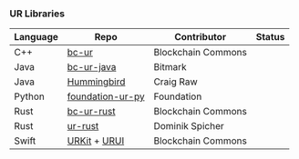 ### UR Libraries

| Language | Repo | Contributor | Status |
|----------|------|-------------|--------|
| C++ | [bc-ur](https://github.com/BlockchainCommons/bc-ur) | Blockchain Commons |
| Java | [bc-ur-java](https://github.com/BlockchainCommons/bc-ur-java) | Bitmark |
| Java | [Hummingbird](https://github.com/sparrowwallet/hummingbird) | Craig Raw |
| Python | [foundation-ur-py](https://github.com/Foundation-Devices/foundation-ur-py) | Foundation |
| Rust | [bc-ur-rust](https://github.com/BlockchainCommons/bc-ur-rust) | Blockchain Commons | 
| Rust | [ur-rust](https://github.com/dspicher/ur-rs) | Dominik Spicher |
| Swift | [URKit](https://github.com/BlockchainCommons/URKit) + [URUI](https://github.com/BlockchainCommons/URUI) | Blockchain Commons |

